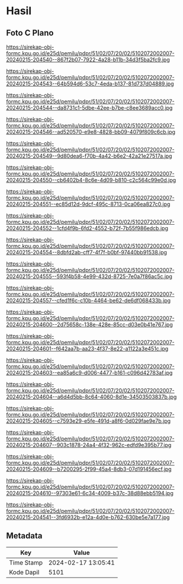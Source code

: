 # Hasil

## Foto C Plano

https://sirekap-obj-formc.kpu.go.id/e25d/pemilu/pdpr/51/02/07/20/02/5102072002007-20240215-204540--867f2b07-7922-4a28-b11b-34d3f5ba2fc9.jpg

https://sirekap-obj-formc.kpu.go.id/e25d/pemilu/pdpr/51/02/07/20/02/5102072002007-20240215-204543--64b594d6-53c7-4eda-b137-81d737d04889.jpg

https://sirekap-obj-formc.kpu.go.id/e25d/pemilu/pdpr/51/02/07/20/02/5102072002007-20240215-204544--da8731c1-5dbe-42ee-b7be-c8ee3689acc0.jpg

https://sirekap-obj-formc.kpu.go.id/e25d/pemilu/pdpr/51/02/07/20/02/5102072002007-20240215-204546--ad520570-e9e8-4828-bb09-4079f809c6cb.jpg

https://sirekap-obj-formc.kpu.go.id/e25d/pemilu/pdpr/51/02/07/20/02/5102072002007-20240215-204549--9d80dea6-f70b-4a42-b6e2-42a21e27517a.jpg

https://sirekap-obj-formc.kpu.go.id/e25d/pemilu/pdpr/51/02/07/20/02/5102072002007-20240215-204550--cb6402b4-8c6e-4d09-b810-c2c564c99e0d.jpg

https://sirekap-obj-formc.kpu.go.id/e25d/pemilu/pdpr/51/02/07/20/02/5102072002007-20240215-204551--ec85d12d-9dcf-495c-8713-0ca06ea827c0.jpg

https://sirekap-obj-formc.kpu.go.id/e25d/pemilu/pdpr/51/02/07/20/02/5102072002007-20240215-204552--1cfd4f9b-6fd2-4552-b72f-7b55f986edcb.jpg

https://sirekap-obj-formc.kpu.go.id/e25d/pemilu/pdpr/51/02/07/20/02/5102072002007-20240215-204554--8dbfd2ab-cff7-4f7f-b0bf-97440bb91538.jpg

https://sirekap-obj-formc.kpu.go.id/e25d/pemilu/pdpr/51/02/07/20/02/5102072002007-20240215-204555--593f4b58-4e99-432d-8725-7e0a7f86ac5c.jpg

https://sirekap-obj-formc.kpu.go.id/e25d/pemilu/pdpr/51/02/07/20/02/5102072002007-20240215-204557--cfed1f6c-c10b-4464-be62-de6df068433b.jpg

https://sirekap-obj-formc.kpu.go.id/e25d/pemilu/pdpr/51/02/07/20/02/5102072002007-20240215-204600--2d75658c-138e-428e-85cc-d03e0b41e767.jpg

https://sirekap-obj-formc.kpu.go.id/e25d/pemilu/pdpr/51/02/07/20/02/5102072002007-20240215-204601--f642aa7b-aa23-4f37-8e22-a1122a3e451c.jpg

https://sirekap-obj-formc.kpu.go.id/e25d/pemilu/pdpr/51/02/07/20/02/5102072002007-20240215-204603--ea85a6c9-d006-4477-b161-c096d42783af.jpg

https://sirekap-obj-formc.kpu.go.id/e25d/pemilu/pdpr/51/02/07/20/02/5102072002007-20240215-204604--a6d4d5bb-8c64-4060-8d1e-34503503837b.jpg

https://sirekap-obj-formc.kpu.go.id/e25d/pemilu/pdpr/51/02/07/20/02/5102072002007-20240215-204605--c7593e29-e5fe-491d-a8f6-0d029fae9e7b.jpg

https://sirekap-obj-formc.kpu.go.id/e25d/pemilu/pdpr/51/02/07/20/02/5102072002007-20240215-204607--903c1878-24a4-4f32-962c-edfd9e395b77.jpg

https://sirekap-obj-formc.kpu.go.id/e25d/pemilu/pdpr/51/02/07/20/02/5102072002007-20240215-204609--b7200295-2f99-45a4-8db3-07d191456ecf.jpg

https://sirekap-obj-formc.kpu.go.id/e25d/pemilu/pdpr/51/02/07/20/02/5102072002007-20240215-204610--97303e61-6c34-4009-b37c-38d88ebb5194.jpg

https://sirekap-obj-formc.kpu.go.id/e25d/pemilu/pdpr/51/02/07/20/02/5102072002007-20240215-204541--3fd6932b-e12a-4d0e-b762-630be5e7a177.jpg


## Metadata

| Key        | Value               |
| ---------- | ------------------- |
| Time Stamp | 2024-02-17 13:05:41 |
| Kode Dapil | 5101                |



